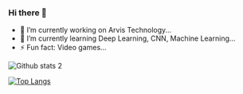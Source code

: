### Hi there 👋
- 🔭 I’m currently working on Arvis Technology...
- 🌱 I’m currently learning Deep Learning, CNN, Machine Learning...
- ⚡ Fun fact: Video games...
<!--
**Lazmann/Lazmann** is a ✨ _special_ ✨ repository because its `README.md` (this file) appears on your GitHub profile.

Here are some ideas to get you started:

- 🔭 I’m currently working on Arvis Technology...
- 🌱 I’m currently learning Deep Learning, CNN, Machine Learning...
- 👯 I’m looking to collaborate on ...
- 🤔 I’m looking for help with ...
- 💬 Ask me about ...
- 📫 How to reach me: ...
- 😄 Pronouns: ...
- ⚡ Fun fact: ...
-->
![Github stats 2](https://github-readme-stats.vercel.app/api?username=Lazmann&show_icons=true&theme=radical)

[![Top Langs](https://github-readme-stats.vercel.app/api/top-langs/?username=Lazmann&layout=compact)](https://github.com/Lazmann/github-readme-stats)



